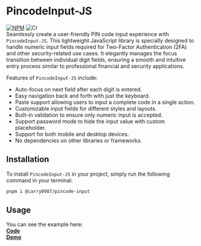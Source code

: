 # PincodeInput-JS
[![NPM](https://img.shields.io/npm/v/@carry0987/pincode-input.svg)](https://www.npmjs.com/package/@carry0987/pincode-input)
![CI](https://github.com/carry0987/PincodeInput-JS/actions/workflows/ci.yml/badge.svg)  
Seamlessly create a user-friendly PIN code input experience with `PincodeInput-JS`. This lightweight JavaScript library is specially designed to handle numeric input fields required for Two-Factor Authentication (2FA) and other security-related use cases. It elegantly manages the focus transition between individual digit fields, ensuring a smooth and intuitive entry process similar to professional financial and security applications.

Features of `PincodeInput-JS` include:
- Auto-focus on next field after each digit is entered.
- Easy navigation back and forth with just the keyboard.
- Paste support allowing users to input a complete code in a single action.
- Customizable input fields for different styles and layouts.
- Built-in validation to ensure only numeric input is accepted.
- Support password mode to hide the input value with custom placeholder.
- Support for both mobile and desktop devices.
- No dependencies on other libraries or frameworks.

## Installation
To install `PincodeInput-JS` in your project, simply run the following command in your terminal:
```bash
pnpm i @carry0987/pincode-input
```

## Usage
You can see the example here:  
**[Code](./index.html)**  
**[Demo](https://carry0987.github.io/PincodeInput-JS/)**
